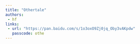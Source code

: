 ```yaml
---
title: "Othertale"
authors:
 - hf
links:
 - url: "https://pan.baidu.com/s/1o3oxO9Zj0jq_Oby3vAKpdw"
   passcode: othe
---
```

